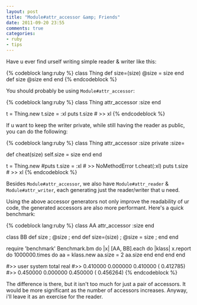 ```yaml
---
layout: post
title: "Module#attr_accessor &amp; Friends"
date: 2011-09-20 23:55
comments: true
categories:
- ruby
- tips
---
```


Have u ever find urself writing simple reader & writer like this:

{% codeblock lang:ruby %}
class Thing
  def size=(size)
    @size = size
  end
  def size
    @size
  end
end
{% endcodeblock %}

You should probably be using `Module#attr_accessor`:

{% codeblock lang:ruby %}
class Thing
  attr_accessor :size
end

t = Thing.new
t.size = :xl
puts t.size # >> xl
{% endcodeblock %}

If u want to keep the writer private, while still having the reader as public,
you can do the following:

{% codeblock lang:ruby %}
class Thing
  attr_accessor :size
  private :size=

  def cheat(size)
    self.size = size
  end
end

t = Thing.new
#puts t.size = :xl # >> NoMethodError
t.cheat(:xl)
puts t.size        # >> xl
{% endcodeblock %}

Besides `Module#attr_accessor`, we also have `Module#attr_reader` &
`Module#attr_writer`, each generating just the reader/writer that u need.

Using the above accessor generators not only improve the readability of ur
code, the generated accessors are also more performant. Here's a quick
benchmark:

{% codeblock lang:ruby %}
class AA
  attr_accessor :size
end

class BB
  def size        ; @size        ; end
  def size=(size) ; @size = size ; end
end

require 'benchmark'
Benchmark.bm do |x|
  [AA, BB].each do |klass|
    x.report do
      1000000.times do
        aa = klass.new
        aa.size = 2
        aa.size
      end
    end
  end
end

#>> user     system      total        real
#>> 0.410000   0.000000   0.410000 (  0.412785)
#>> 0.450000   0.000000   0.450000 (  0.456264)
{% endcodeblock %}

The difference is there, but it isn't too much for just a pair of accessors.
It would be more significant as the number of accessors increases. Anyway,
i'll leave it as an exercise for the reader.

